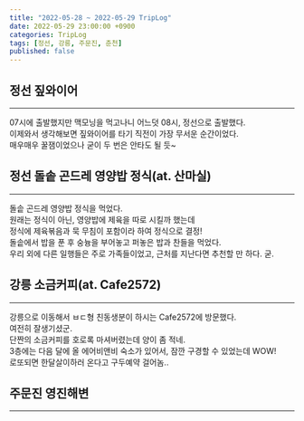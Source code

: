 ```yaml
---
title: "2022-05-28 ~ 2022-05-29 TripLog"
date: 2022-05-29 23:00:00 +0900
categories: TripLog
tags: [정선, 강릉, 주문진, 춘천]
published: false
---
```


## 정선 짚와이어
---
07시에 출발했지만 맥모닝을 먹고나니 어느덧 08시, 정선으로 출발했다.<br>
이제와서 생각해보면 짚와이어를 타기 직전이 가장 무서운 순간이었다.<br>
매우매우 꿀잼이었으나 굳이 두 번은 안타도 될 듯~<br>

## 정선 돌솥 곤드레 영양밥 정식(at. 산마실)
---
돌솥 곤드레 영양밥 정식을 먹었다.<br>
원래는 정식이 아닌, 영양밥에 제육을 따로 시킬까 했는데<br>
정식에 제육볶음과 묵 무침이 포함이라 하여 정식으로 결정!<br>
돌솥에서 밥을 푼 후 숭늉을 부어놓고 퍼놓은 밥과 찬들을 먹었다.<br>
우리 외에 다른 일행들은 주로 가족들이었고, 근처를 지난다면 추천할 만 하다. 굳.<br>

## 강릉 소금커피(at. Cafe2572)
---
강릉으로 이동해서 ㅂㄷ형 친동생분이 하시는 Cafe2572에 방문했다.<br>
여전히 잘생기셨군.<br>
단짠의 소금커피를 호로록 마셔버렸는데 양이 좀 적네.<br>
3층에는 다음 달에 올 에어비앤비 숙소가 있어서, 잠깐 구경할 수 있었는데 WOW!<br>
로또되면 한달살이하러 온다고 구두예약 걸어놈..<br>

## 주문진 영진해변
---
<br>
